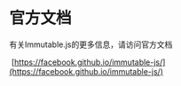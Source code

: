 # 官方文档

有关Immutable.js的更多信息，请访问官方文档

 [https://facebook.github.io/immutable-js/](https://facebook.github.io/immutable-js/)